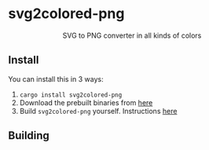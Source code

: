 # svg2colored-png

<p align="center">
  SVG to PNG converter in all kinds of colors
</p>

## Install

You can install this in 3 ways:

 1) `cargo install svg2colored-png`
 2) Download the prebuilt binaries from [here]()
 3) Build `svg2colored-png` yourself. Instructions [here]()


## Building

